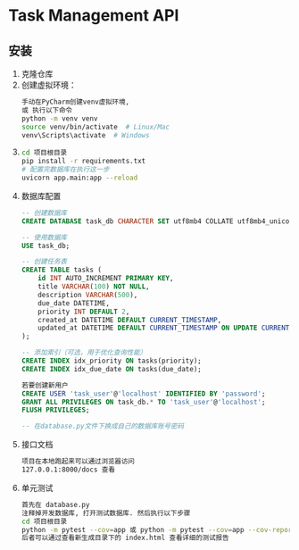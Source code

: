 # Task Management API

## 安装

1. 克隆仓库
2. 创建虚拟环境：
   ```bash
   手动在PyCharm创建venv虚拟环境, 
   或 执行以下命令
   python -m venv venv
   source venv/bin/activate  # Linux/Mac
   venv\Scripts\activate  # Windows
3. ```bash
   cd 项目根目录
   pip install -r requirements.txt
   # 配置完数据库在执行这一步
   uvicorn app.main:app --reload
4. 数据库配置
   ```sql
   -- 创建数据库
   CREATE DATABASE task_db CHARACTER SET utf8mb4 COLLATE utf8mb4_unicode_ci;

   -- 使用数据库
   USE task_db;

   -- 创建任务表
   CREATE TABLE tasks (
       id INT AUTO_INCREMENT PRIMARY KEY,
       title VARCHAR(100) NOT NULL,
       description VARCHAR(500),
       due_date DATETIME,
       priority INT DEFAULT 2,
       created_at DATETIME DEFAULT CURRENT_TIMESTAMP,
       updated_at DATETIME DEFAULT CURRENT_TIMESTAMP ON UPDATE CURRENT_TIMESTAMP
   );

   -- 添加索引（可选，用于优化查询性能）
   CREATE INDEX idx_priority ON tasks(priority);
   CREATE INDEX idx_due_date ON tasks(due_date);
   
   若要创建新用户
   CREATE USER 'task_user'@'localhost' IDENTIFIED BY 'password';
   GRANT ALL PRIVILEGES ON task_db.* TO 'task_user'@'localhost';
   FLUSH PRIVILEGES;
   
   -- 在database.py文件下换成自己的数据库账号密码
   
5. 接口文档
   ```bash
   项目在本地跑起来可以通过浏览器访问 
   127.0.0.1:8000/docs 查看
6. 单元测试
   ```bash
   首先在 database.py 
   注释掉开发数据库, 打开测试数据库. 然后执行以下步骤
   cd 项目根目录
   python -m pytest --cov=app 或 python -m pytest --cov=app --cov-report=html
   后者可以通过查看新生成目录下的 index.html 查看详细的测试报告
   